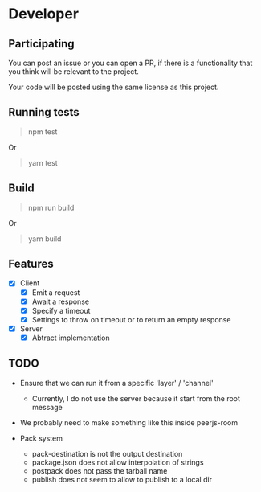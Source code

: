 # Developer

## Participating

You can post an issue or you can open a PR, if there is a functionality that you think will be relevant to the project.

Your code will be posted using the same license as this project.

## Running tests

> npm test

Or

> yarn test

## Build

> npm run build

Or

> yarn build

## Features

- [x] Client
  - [x] Emit a request
  - [x] Await a response
  - [x] Specify a timeout
  - [x] Settings to throw on timeout or to return an empty response

- [x] Server
  - [x] Abtract implementation

## TODO

- Ensure that we can run it from a specific 'layer' / 'channel'
  - Currently, I do not use the server because it start from the root message

- We probably need to make something like this inside peerjs-room

- Pack system
  - pack-destination is not the output destination
  - package.json does not allow interpolation of strings
  - postpack does not pass the tarball name
  - publish does not seem to allow to publish to a local dir
